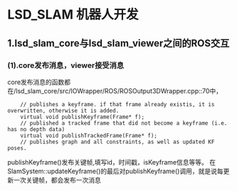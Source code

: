 LSD_SLAM 机器人开发
===================================
1.lsd_slam_core与lsd_slam_viewer之间的ROS交互
-----------------------------------
### (1).core发布消息，viewer接受消息
core发布消息的函数都在/lsd_slam_core/src/IOWrapper/ROS/ROSOutput3DWrapper.cpp::70中，
```    	virtual void publishKeyframeGraph(KeyFrameGraph* graph);
	// publishes a keyframe. if that frame already existis, it is overwritten, otherwise it is added.
	virtual void publishKeyframe(Frame* f);
	// published a tracked frame that did not become a keyframe (i.e. has no depth data)
	virtual void publishTrackedFrame(Frame* f);
	// publishes graph and all constraints, as well as updated KF poses.
```
publishKeyframe()发布关键帧,填写id，时间戳，isKeyframe信息等等。
在SlamSystem::updateKeyframe()的最后对publishKeyframe()调用，就是说每更新一次关键帧，都会发布一次消息
